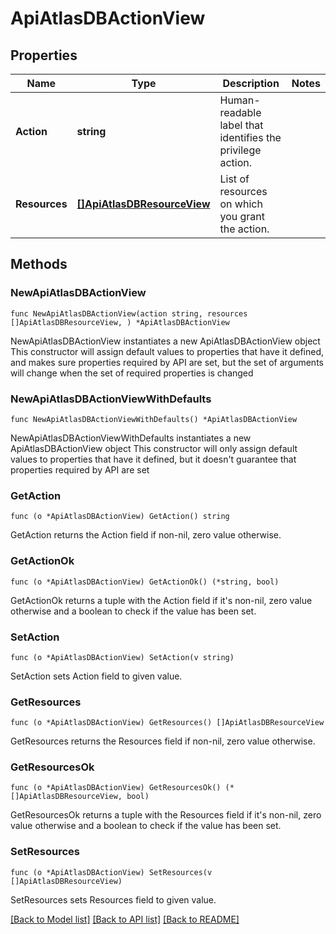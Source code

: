 # ApiAtlasDBActionView

## Properties

Name | Type | Description | Notes
------------ | ------------- | ------------- | -------------
**Action** | **string** | Human-readable label that identifies the privilege action. | 
**Resources** | [**[]ApiAtlasDBResourceView**](ApiAtlasDBResourceView.md) | List of resources on which you grant the action. | 

## Methods

### NewApiAtlasDBActionView

`func NewApiAtlasDBActionView(action string, resources []ApiAtlasDBResourceView, ) *ApiAtlasDBActionView`

NewApiAtlasDBActionView instantiates a new ApiAtlasDBActionView object
This constructor will assign default values to properties that have it defined,
and makes sure properties required by API are set, but the set of arguments
will change when the set of required properties is changed

### NewApiAtlasDBActionViewWithDefaults

`func NewApiAtlasDBActionViewWithDefaults() *ApiAtlasDBActionView`

NewApiAtlasDBActionViewWithDefaults instantiates a new ApiAtlasDBActionView object
This constructor will only assign default values to properties that have it defined,
but it doesn't guarantee that properties required by API are set

### GetAction

`func (o *ApiAtlasDBActionView) GetAction() string`

GetAction returns the Action field if non-nil, zero value otherwise.

### GetActionOk

`func (o *ApiAtlasDBActionView) GetActionOk() (*string, bool)`

GetActionOk returns a tuple with the Action field if it's non-nil, zero value otherwise
and a boolean to check if the value has been set.

### SetAction

`func (o *ApiAtlasDBActionView) SetAction(v string)`

SetAction sets Action field to given value.


### GetResources

`func (o *ApiAtlasDBActionView) GetResources() []ApiAtlasDBResourceView`

GetResources returns the Resources field if non-nil, zero value otherwise.

### GetResourcesOk

`func (o *ApiAtlasDBActionView) GetResourcesOk() (*[]ApiAtlasDBResourceView, bool)`

GetResourcesOk returns a tuple with the Resources field if it's non-nil, zero value otherwise
and a boolean to check if the value has been set.

### SetResources

`func (o *ApiAtlasDBActionView) SetResources(v []ApiAtlasDBResourceView)`

SetResources sets Resources field to given value.



[[Back to Model list]](../README.md#documentation-for-models) [[Back to API list]](../README.md#documentation-for-api-endpoints) [[Back to README]](../README.md)


